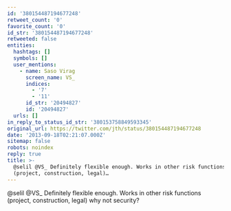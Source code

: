 ```yaml
---
id: '380154487194677248'
retweet_count: '0'
favorite_count: '0'
id_str: '380154487194677248'
retweeted: false
entities:
  hashtags: []
  symbols: []
  user_mentions:
    - name: Saso Virag
      screen_name: VS_
      indices:
        - '7'
        - '11'
      id_str: '20494827'
      id: '20494827'
  urls: []
in_reply_to_status_id_str: '380153758849593345'
original_url: https://twitter.com/jth/status/380154487194677248
date: '2013-09-18T02:21:07.000Z'
sitemap: false
robots: noindex
reply: true
title: >-
  @selil @VS_ Definitely flexible enough. Works in other risk functions
  (project, construction, legal)…
---
```


@selil @VS_ Definitely flexible enough. Works in other risk functions (project, construction, legal) why not security?